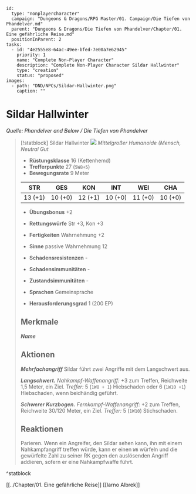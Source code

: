 
```RpgManager4
id: 
  type: "nonplayercharacter"
  campaign: "Dungeons & Dragons/RPG Master/01. Campaign/Die Tiefen von Phandelver.md"
  parent: "Dungeons & Dragons/Die Tiefen von Phandelver/Chapter/01. Eine gefährliche Reise.md"
  positionInParent: 2
tasks: 
  - id: "4e2555e8-64ac-49ee-bfed-7e00a7e62945"
    priority: 1
    name: "Complete Non-Player Character"
    description: "Complete Non-Player Character Sildar Hallwinter"
    type: "creation"
    status: "proposed"
images: 
  - path: "DND/NPCs/Sildar-Hallwinter.png"
    caption: ""
```

# Sildar Hallwinter
*Quelle: Phandelver and Below / Die Tiefen von Phandelver*  

> [!statblock] Sildar Hallwinter
> ![](../../../99%20-%20Setup/Files/Bildersammlung/NPCs/Sildar-Hallwinter.png#token)
> *Mittelgroßer Humanoide (Mensch, Neutral Gut*
> 
> - **Rüstungsklasse** 16 (Kettenhemd)
> - **Trefferpunkte**  27 (`5W8+5`)
> - **Bewegungsrate** 9 Meter
> 
> |STR|GES|KON|INT|WEI|CHA|
> |:---:|:---:|:---:|:---:|:---:|:---:|
> | 13 (+1)|10 (+0)|12 (+1)|10 (+0)|11 (+0)|10 (+0)|
> 
> - **Übungsbonus** +2
> - **Rettungswürfe** Str +3, Kon +3
> - **Fertigkeiten** Wahrnehmung +2
> - **Sinne** passive Wahrnehmung 12
> - **Schadensresistenzen** -
> - **Schadensimmunitäten** -
> - **Zustandsimmunitäten** -
> 
> - **Sprachen** Gemeinsprache
> - **Herausforderungsgrad** 1 (200 EP)
> 
> ## Merkmale
> 
> ***Name***
> 
> ## Aktionen
>
> ***Mehrfachangriff*** Sildar führt zwei Angriffe mit dem Langschwert aus.
>
> ***Langschwert.*** *Nahkampf-Waffenangriff:* +3 zum Treffen, Reichweite 1,5 Meter, ein Ziel. *Treffer:* 5 (`1W8 + 1`) Hiebschaden oder 6 (`1W10 +1`) Hiebschaden, wenn beidhändig geführt.
> 
> ***Schwerer Kurzbogen.*** *Fernkampf-Waffenangriff:* +2 zum Treffen, Reichweite 30/120 Meter, ein Ziel. *Treffer:* 5 (`1W10`) Stichschaden.
>
> ## Reaktionen
> Parieren. Wenn ein Angreifer, den Sildar sehen kann, ihn mit einem Nahkampfangriff treffen würde, kann er einen `W6` würfeln und die gewürfelte Zahl zu seiner RK gegen den auslösenden Angriff addieren, sofern er eine Nahkampfwaffe führt.

^statblock

[[../Chapter/01. Eine gefährliche Reise]]
[[Iarno Albrek]]